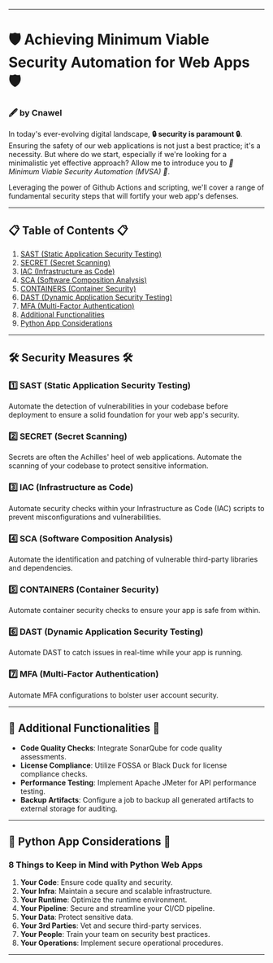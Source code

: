 
---

# 🛡 Achieving Minimum Viable Security Automation for Web Apps 🛡
### 🖋 by Cnawel

In today's ever-evolving digital landscape, **🔒 security is paramount 🔒**. Ensuring the safety of our web applications is not just a best practice; it's a necessity. But where do we start, especially if we're looking for a minimalistic yet effective approach? Allow me to introduce you to *🌟 Minimum Viable Security Automation (MVSA) 🌟*.

Leveraging the power of Github Actions and scripting, we'll cover a range of fundamental security steps that will fortify your web app's defenses.

---

## 📋 Table of Contents 📋
1. [SAST (Static Application Security Testing)](#sast)
2. [SECRET (Secret Scanning)](#secret)
3. [IAC (Infrastructure as Code)](#iac)
4. [SCA (Software Composition Analysis)](#sca)
5. [CONTAINERS (Container Security)](#containers)
6. [DAST (Dynamic Application Security Testing)](#dast)
7. [MFA (Multi-Factor Authentication)](#mfa)
8. [Additional Functionalities](#additional-functionalities)
9. [Python App Considerations](#python-app)

---

## 🛠 Security Measures 🛠

### <a name="sast"></a>1️⃣ SAST (Static Application Security Testing)
Automate the detection of vulnerabilities in your codebase before deployment to ensure a solid foundation for your web app's security.

### <a name="secret"></a>2️⃣ SECRET (Secret Scanning)
Secrets are often the Achilles' heel of web applications. Automate the scanning of your codebase to protect sensitive information.

### <a name="iac"></a>3️⃣ IAC (Infrastructure as Code)
Automate security checks within your Infrastructure as Code (IAC) scripts to prevent misconfigurations and vulnerabilities.

### <a name="sca"></a>4️⃣ SCA (Software Composition Analysis)
Automate the identification and patching of vulnerable third-party libraries and dependencies.

### <a name="containers"></a>5️⃣ CONTAINERS (Container Security)
Automate container security checks to ensure your app is safe from within.

### <a name="dast"></a>6️⃣ DAST (Dynamic Application Security Testing)
Automate DAST to catch issues in real-time while your app is running.

### <a name="mfa"></a>7️⃣ MFA (Multi-Factor Authentication)
Automate MFA configurations to bolster user account security.

---

## 🌟 Additional Functionalities 🌟
- **Code Quality Checks**: Integrate SonarQube for code quality assessments.
- **License Compliance**: Utilize FOSSA or Black Duck for license compliance checks.
- **Performance Testing**: Implement Apache JMeter for API performance testing.
- **Backup Artifacts**: Configure a job to backup all generated artifacts to external storage for auditing.

---

## 🐍 Python App Considerations 🐍
### 8 Things to Keep in Mind with Python Web Apps
1. **Your Code**: Ensure code quality and security.
2. **Your Infra**: Maintain a secure and scalable infrastructure.
3. **Your Runtime**: Optimize the runtime environment.
4. **Your Pipeline**: Secure and streamline your CI/CD pipeline.
5. **Your Data**: Protect sensitive data.
6. **Your 3rd Parties**: Vet and secure third-party services.
7. **Your People**: Train your team on security best practices.
8. **Your Operations**: Implement secure operational procedures.

---